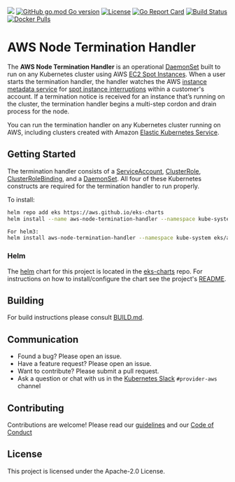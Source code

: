 [![](https://img.shields.io/badge/Kubernetes-%3E%3D%201.11-brightgreen)](https://github.com/kubernetes/kubernetes/releases) [![GitHub go.mod Go version](https://img.shields.io/github/go-mod/go-version/aws/aws-node-termination-handler?color=blueviolet)](https://golang.org/doc/go1.13) [![License](https://img.shields.io/badge/License-Apache%202.0-ff69b4.svg)](https://opensource.org/licenses/Apache-2.0) [![Go Report Card](https://goreportcard.com/badge/github.com/aws/aws-node-termination-handler)](https://goreportcard.com/report/github.com/aws/aws-node-termination-handler)  [![Build Status](https://travis-ci.org/aws/aws-node-termination-handler.svg?branch=master)](https://travis-ci.org/aws/aws-node-termination-handler) [![Docker Pulls](https://img.shields.io/docker/pulls/amazon/aws-node-termination-handler)](https://hub.docker.com/r/amazon/aws-node-termination-handler)
# AWS Node Termination Handler

The **AWS Node Termination Handler** is an operational [DaemonSet](https://kubernetes.io/docs/concepts/workloads/controllers/daemonset/) built to run on any Kubernetes cluster using AWS [EC2 Spot Instances](https://aws.amazon.com/ec2/spot/). When a user starts the termination handler, the handler watches the AWS [instance metadata service](https://docs.aws.amazon.com/AWSEC2/latest/UserGuide/ec2-instance-metadata.html) for [spot instance interruptions](https://docs.aws.amazon.com/AWSEC2/latest/UserGuide/spot-interruptions.html) within a customer's account. If a termination notice is received for an instance that’s running on the cluster, the termination handler begins a multi-step cordon and drain process for the node.

You can run the termination handler on any Kubernetes cluster running on AWS, including clusters created with Amazon [Elastic Kubernetes Service](https://docs.aws.amazon.com/eks/latest/userguide/what-is-eks.html).

## Getting Started
The termination handler consists of a [ServiceAccount](https://kubernetes.io/docs/tasks/configure-pod-container/configure-service-account/), [ClusterRole](https://kubernetes.io/docs/reference/access-authn-authz/rbac/), [ClusterRoleBinding](https://kubernetes.io/docs/reference/access-authn-authz/rbac/), and a [DaemonSet](https://kubernetes.io/docs/concepts/workloads/controllers/daemonset/). All four of these Kubernetes constructs are required for the termination handler to run properly.

To install:
```sh
helm repo add eks https://aws.github.io/eks-charts
helm install --name aws-node-termination-handler --namespace kube-system eks/aws-node-termination-handler

For helm3:
helm install aws-node-termination-handler --namespace kube-system eks/aws-node-termination-handler
```

### Helm
The [helm](https://helm.sh/) chart for this project is located in the [eks-charts](https://github.com/aws/eks-charts) repo. For instructions on how to install/configure the chart see the project's [README](https://github.com/aws/eks-charts/tree/master/stable/aws-node-termination-handler).

## Building
For build instructions please consult [BUILD.md](./BUILD.md).

## Communication
* Found a bug? Please open an issue.
* Have a feature request? Please open an issue.
* Want to contribute? Please submit a pull request.
* Ask a question or chat with us in the [Kubernetes Slack](https://kubernetes.slack.com) `#provider-aws` channel

##  Contributing
Contributions are welcome! Please read our [guidelines](https://github.com/aws/aws-node-termination-handler/blob/master/CONTRIBUTING.md) and our [Code of Conduct](https://github.com/aws/aws-node-termination-handler/blob/master/CODE_OF_CONDUCT.md)

## License
This project is licensed under the Apache-2.0 License.
